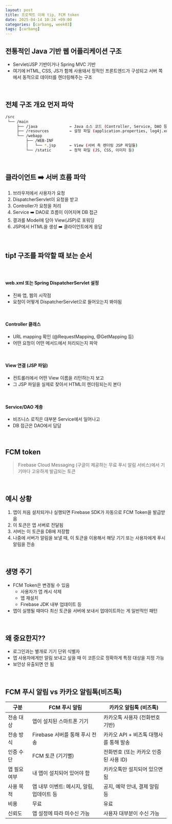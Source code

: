 ```yaml
---
layout: post
title: 프로젝트 이해 tip, FCM token
date: 2025-04-14 10:24 +09:00
categories: [carbang, week03]
tags: [carbang]
---
```


## 전통적인 Java 기반 웹 어플리케이션 구조

- Servlet/JSP 기반이거나 Spring MVC 기반
- 여기에 HTML, CSS, JS가 함께 사용돼서 정적인 프론트엔드가 구성되고 서버 쪽에서 동적으로 데이터를 렌더링해주는 구조

<br>

## 전체 구조 개요 먼저 파악

```bash
/src
 └── /main
     ├── /java              ← Java 소스 코드 (Controller, Service, DAO 등)
     ├── /resources         ← 설정 파일 (application.properties, log4j.xml 등)
     └── /webapp
         ├── /WEB-INF
         │   └── *.jsp      ← View (서버 측 렌더링 JSP 파일들)
         └── /static        ← 정적 파일 (JS, CSS, 이미지 등)
```

<br>

## 클라이언트 ➡️ 서버 흐름 파악

1. 브라우저에서 사용자가 요청 
2. DispatcherServlet이 요청을 받고
3. Controller가 요청을 처리
4. Service ➡️ DAO로 흐름이 이어지며 DB 접근
5. 결과를 Model에 담아 View(JSP)로 포워딩
6. JSP에서 HTML을 생성 ➡️ 클라이언트에게 응답

<br>

## tip❗ 구조를 파악할 때 보는 순서

<br>

#### web.xml 또는 Spring DispatcherServlet 설정

- 진짜 앱, 웹의 시작점
- 요청이 어떻게 DispatcherServlet으로 들어오는지 봐야됨

<br>

#### Controller 클래스

- URL mapping 확인 (@RequestMapping, @GetMapping 등)
- 어떤 요청이 어떤 메서드에서 처리되는지 파악

<br>

#### View 연결 (JSP 파일)

- 컨트롤러에서 어떤 View 이름을 리턴하는지 보고
- 그 JSP 파일을 실제로 찾아서 HTML이 렌더링되는지 본다

<br>

#### Service/DAO 계층

- 비즈니스 로직은 대부분 Service에서 일어나고
- DB 접근은 DAO에서 담담

<br>

## FCM token

> Firebase Cloud Messaging (구글이 제공하는 무료 푸시 알림 서비스)에서 기기마다 고유하게 발급되는 토큰

<br>

## 예시 상황

1. 앱이 처음 설치되거나 실행되면 Firebase SDK가 자동으로 FCM Token을 발급받음
2. 이 토큰은 앱 서버로 전달됨
3. 서버는 이 토큰을 DB에 저장함
4. 나중에 서버가 알림을 보낼 때, 이 토큰을 이용해서 해당 기기 또는 사용자에게 푸시 알림을 전송

<br>

## 생명 주기

- FCM Token은 변경될 수 있음
  - 사용자가 앱 캐시 삭제
  - 앱 재설치
  - Firebase JDK 내부 업데이트 등
- 앱이 실행될 때마다 최신 토큰을 서버에 보내서 업데이트하는 게 일반적인 패턴

<br>

## 왜 중요한지??

- 로그인과는 별개로 기기 단위 식별자
- 앱 사용자에게만 알림 보내고 싶을 때 이 코튼으로 정확하게 특정 대상을 지정 가능
- 보안상 유출되면 안 됨

<br>

## FCM 푸시 알림 vs 카카오 알림톡(비즈톡)

| 구분 | FCM 푸시 알림 | 카카오 알림톡 (비즈톡) |
|-|-|-|
| 전송 대상 | 앱이 설치된 스마트폰 기기 | 카카오톡 사용자 (전화번호 기반) |
| 전송 방식 | Firebase 서버를 통해 푸시 전송 | 카카오 API + 비즈톡 대행사를 통해 발송 |
| 인증 수단 | FCM 토큰 (기기별) | 전화번호 (또는 카카오 인증된 사용 ID) |
| 앱 필요 여부 | 내 앱이 설치되어 있어야 함 | 카카오톡만 설치되어 있으면 됨 |
| 사용 목적 | 앱 내부 이벤트: 메시지, 알림, 업데이트 등 | 공지, 예약 안내, 결제 알림 등 |
| 비용 | 무료 | 유료 |
| 신뢰도 | 앱 설정에 따라 미수신 가능 | 사용자 대부분이 수신 가능 |

